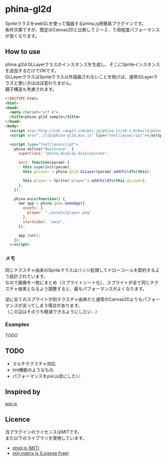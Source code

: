 # phina-gl2d
SpriteクラスをwebGLを使って描画するphina.js用簡易プラグインです。  
条件次第ですが、既定のCanvas2Dと比較して２～２．５倍程度パフォーマンスが良くなります。

## How to use
phina.gl2d.GLLayerクラスのインスタンスを生成し、そこにSpriteインスタンスを追加するだけでOKです。  
GLLayerクラスはSpriteクラス以外描画されないことを除けば、通常のLayerクラスと使い方はほぼ変わりません。  
親子構造も考慮されます。

```html
<!DOCTYPE html>
<html>
<head>
  <meta charset="utf-8">
  <title>phina.gl2d sample</title>
</head>
<body>
  <script src='http://cdn.rawgit.com/phi-jp/phina.js/v0.2.0/build/phina.js'></script>
  <script src="../lib/phina-gl2d.min.js" type="text/javascript"></script>

  <script type="text/javascript">
    phina.define("MainScene", {
      superClass: "phina.display.DisplayScene",

      init: function(param) {
        this.superInit(param);
        this.glLayer = phina.gl2d.GLLayer(param).addChildTo(this);

        this.player = Sprite('player').addChildTo(this.glLayer);
      },
    });

    phina.main(function() {
      var app = phina.game.GameApp({
        assets: {
          player: "./assets/player.png"
        },
        startLabel: 'main',
      });

      app.run();
    });
  </script>
```

### メモ
同じテクスチャ由来のSpriteクラスはバッジ処理してドローコールを節約するよう設計されています。  
なので画像を一枚にまとめ（スプライトシート化）、スプライトが全て同じテクスチャ由来となるよう調整すると、最もパフォーマンスがよくなります。

逆に全てのスプライトが別テクスチャ由来だと通常のCanvas2Dよりもパフォーマンスが劣ってしまう場合があります。  
（この辺はそのうち軽減できるようにしたい…）

### Examples
*TODO*

## TODO
- マルチテクスチャ対応
- tint機能のようなもの
- パフォーマンスをpixi.js並にしたい

## Inspired by
[pixi.js](http://www.pixijs.com/)

## Licence
当プラグインのライセンスはMITです。  
また以下のライブラリを使用しています。

- [phigl.js (MIT)](https://github.com/daishihmr/phigl.js)
- [min.matrix.js (License Free)](https://github.com/doxas/minMatrix.js)

